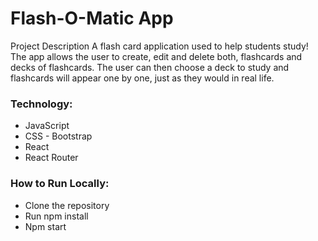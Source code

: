 # Flash-O-Matic App

Project Description
A flash card application used to help students study! The app allows the user to create, edit and delete both, flashcards and decks of flashcards. 
The user can then choose a deck to study and flashcards will appear one by one, just as they would in real life. 

### Technology:
* JavaScript
* CSS - Bootstrap
* React
* React Router

### How to Run Locally:
* Clone the repository
* Run npm install
* Npm start
